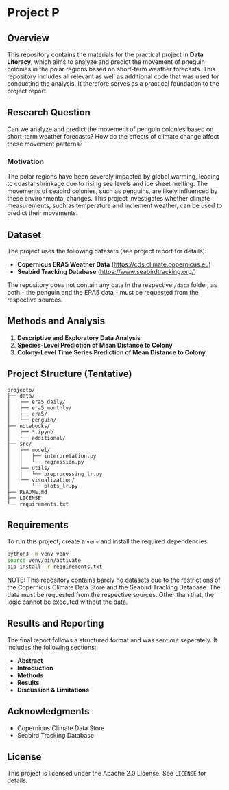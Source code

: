 # Project P

## Overview

This repository contains the materials for the practical project in **Data Literacy**, which aims to analyze and predict the movement of pneguin colonies in the polar regions based on short-term weather forecasts. This repository includes all relevant as well as additional code that was used for conducting the analysis. It therefore serves as a practical foundation to the project report.

## Research Question

Can we analyze and predict the movement of penguin colonies based on short-term weather forecasts? How do the effects of climate change affect these movement patterns?

### Motivation

The polar regions have been severely impacted by global warming, leading to coastal shrinkage due to rising sea levels and ice sheet melting. The movements of seabird colonies, such as penguins, are likely influenced by these environmental changes. This project investigates whether climate measurements, such as temperature and inclement weather, can be used to predict their movements.

## Dataset

The project uses the following datasets (see project report for details):

- **Copernicus ERA5 Weather Data** (https://cds.climate.copernicus.eu)
- **Seabird Tracking Database** (https://www.seabirdtracking.org/)

The repository does not contain any data in the respective `/data` folder, as both - the penguin and the ERA5 data - must be requested from the respective sources.

## Methods and Analysis

1. **Descriptive and Exploratory Data Analysis**
2. **Species-Level Prediction of Mean Distance to Colony**
3. **Colony-Level Time Series Prediction of Mean Distance to Colony**

## Project Structure (Tentative)

```
projectp/
├── data/
│   ├── era5_daily/
│   ├── era5_monthly/
│   ├── era5/
│   └── penguin/
├── notebooks/
│   ├── *.ipynb
│   └── additional/
├── src/
│   ├── model/
│   │   ├── interpretation.py
│   │   └── regression.py
│   ├── utils/
│   │   └── preprocessing_lr.py
│   └── visualization/
│       └── plots_lr.py
├── README.md
├── LICENSE
└── requirements.txt
```

## Requirements

To run this project, create a `venv` and install the required dependencies:

```bash
python3 -m venv venv
source venv/bin/activate
pip install -r requirements.txt
```

NOTE: This repository contains barely no datasets due to the restrictions of the Copernicus Climate Data Store and the Seabird Tracking Database. The data must be requested from the respective sources. Other than that, the logic cannot be executed without the data.

## Results and Reporting

The final report follows a structured format and was sent out seperately. It includes the following sections:

- **Abstract**
- **Introduction**
- **Methods**
- **Results**
- **Discussion & Limitations**

## Acknowledgments

- Copernicus Climate Data Store
- Seabird Tracking Database

## License

This project is licensed under the Apache 2.0 License. See `LICENSE` for details.
